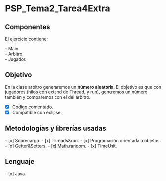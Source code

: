 <h1>PSP_Tema2_Tarea4Extra</h1>

<h2>Componentes</h2>
<p>El ejercicio contiene:</p>
- Main.
<br>
- Arbitro.
<br>
- Jugador.
<br>
<h2>Objetivo</h2>
<p>En la clase arbitro generaremos un <b>número aleatorio</b>. El objetivo es que con jugadores (hilos con extend de Thread, y run), generemos un número también y 
comparemos con el del árbitro.</p>

- [x] Código comentado.
- [x] Compatible con eclipse.

<h2>Metodologías y librerías usadas</h2>
- [x] Sobrecarga.
- [x] Threads&run.
- [x] Programación orientada a objetos.
- [x] Getter&Setters.
- [x] Math.random.
- [x] TimeUnit.

<h2>Lenguaje</h2>
- [x] Java.


